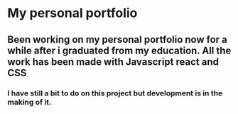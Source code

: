 <div>
  <h1>My personal portfolio</h1>
  <h2>Been working on my personal portfolio now for a while after i graduated from my education. All the work has been made with Javascript react and CSS</h2>
  <h3>I have still a bit to do on this project but development is in the making of it.</h3>
</div>
